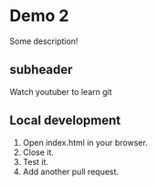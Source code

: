 # Demo 2

Some description!

## subheader

Watch youtuber to learn git

## Local development

1. Open index.html in your browser.
2. Close it.
3. Test it.
4. Add another pull request.